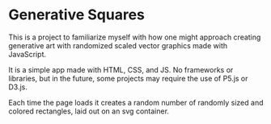 # Generative Squares
This is a project to familiarize myself with how one might approach creating generative art with randomized scaled vector graphics made with JavaScript.

It is a simple app made with HTML, CSS, and JS. No frameworks or libraries, but in the future, some projects may require the use of P5.js or D3.js.

Each time the page loads it creates a random number of randomly sized and colored rectangles, laid out on an svg container.